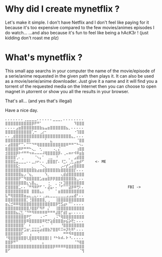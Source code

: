 # Why did I create mynetflix ?

Let's make it simple. I don't have Netflix and I don't feel like paying for it because
it's too expensive compared to the few movies/animes episodes I do watch...
...and also because it's fun to feel like being a hAcK3r ! (just kidding don't roast me plz)

# What's mynetflix ?

This small app searchs in your computer the name of the movie/episode of a serie/anime requested in the given path then plays it.
It can also be used as a movie/serie/anime downloader. 
Just give it a name and it will find you a torrent of the requested media on the Internet then you can choose to open magnet
in µtorrent or show you all the results in your browser.

That's all... (and yes that's illegal)

Have a nice day.

```
⠄⠄⠄⠄⠄⠄⠄⢀⣀⣀⣀⣀⠄⠄⠄⠄⠄⠄⣀⣀⣀⡀⠄⠄⠄⠄⠄⠄⠄⠄                                    ⣿⣿⣿⣿⣿⣿⣿⣿⣿⣿⡿⠟⠛⠁⠀⠀⠀⠀⠀⠀⠀⠀⠀⠀⠀⠀⠹⣿⣿⣿         
⠄⠄⠄⠄⣠⣶⣿⣿⣿⣿⣿⣿⣿⣷⣦⣤⣶⣿⣿⣿⣿⣿⣿⣦⡀⠄⠄⠄⠄⠄                                    ⣿⣿⣿⣿⣿⣿⣿⣿⣿⣿⢁⠒⠀⢀⡔⠂⠀⠀⠀⠀⠀⠀⠀⠀⠀⠀⠐⢹⣿⣿
⠄⠄⢀⣾⣿⣿⣿⣿⣿⣿⣿⣿⣿⣿⣿⣿⣿⣿⣿⣿⣿⣿⣿⣿⣿⣄⡀⠄⠄⠄                                    ⣿⣿⣿⣿⣿⣿⣿⣿⣿⡇⠀⠀⠀⠀⠀⠁⠀⣄⠀⠀⠀⠀⠀⠀⠀⠀⠀⠈⣿⣿
⠄⣴⣿⣿⣿⠋⠉⠄⠉⠉⠙⠛⢿⣿⣿⣿⣿⣿⣿⣿⣿⣿⣿⠿⠛⠛⠉⠓⠢⠄                                    ⣿⣿⣿⣿⣿⠿⠟⠛⠛⠓⢄⡀⠀⢂⠀⠀⠀⠀⠠⡀⡌⠀⠀⠀⠀⠀⠀⢰⣿⣿
⣺⣿⣿⣿⡿⠗⠚⠛⠛⠲⠶⠤⠤⠤⠼⢿⣿⣿⣿⣿⡿⠄⢀⠤⠶⠖⠺⠿⣶⣷                                    ⣿⣿⣿⣿⢁⠄⢀⠀⠀⠀⠀⠈⠢⡄⠁⠀⢀⣀⠀⠘⠀⠀⠀⠀⡀⠀⣠⣾⣿⣿
⣿⣿⣿⣯⣤⣀⣀⣀⠄⠄⣀⡰⠖⠄⠄⢀⣿⣿⣿⡏⠄⠸⣉⠄⢀⣃⣠⣶⡾⠋     <- ME                          ⣿⣿⣿⣿⣯⡂⠀⠀⠀⠀⡀⠀⠀⠈⠢⡀⠀⠀⠀⠀⠀⡠⠔⡞⣡⣴⣿⣿⣿⣿
⣿⣿⣿⣿⣿⣿⣿⣿⣿⣿⣿⣷⣴⣶⣾⣿⣿⣿⣿⣿⣷⣿⣿⣿⣿⣿⡏⠄⠄⠄                                    ⣿⣿⣿⣿⣿⣿⣦⡠⠈⢦⡀⠀⠀⠀⠀⠱⡀⠀⠀⠀⠀⢄⣾⣾⣿⣿⣿⣿⣿⣿
⣿⣿⣿⣿⣿⡟⠉⠻⣿⣿⣿⣿⣿⣡⣶⣶⣿⡿⡿⣿⣿⣿⣿⣿⣿⣿⣷⣀⠄⠄                                    ⣿⣿⣿⣿⣿⣿⣿⣿⣆⢢⣿⣄⡀⠀⠀⠀⢐⠀⠀⡀⢐⠆⣹⣿⣿⣿⣿⣿⣿⣿
⣟⣿⣿⣿⣿⣁⠄⠄⠈⠛⠻⠿⠟⠋⠈⠄⣼⣥⠄⠄⠈⠋⠉⠉⣽⡿⠿⢛⠇⠄                    FBI ->          ⣿⣿⣿⣿⣿⣿⣿⣿⣿⠀⣿⣿⣿⣄⡄⠀⠈⠀⠀⠁⣶⣿⣿⣿⣿⣿⣿⣿⣿⣿
⣧⠛⢿⣿⣿⣿⣿⣶⣤⣄⣀⣄⠄⠄⢀⣠⣄⣀⣀⣀⣀⣀⣀⣠⣠⣤⣾⠃⠄⠄                                    ⣿⣿⣿⣿⣿⣿⣿⣿⡁⢘⣿⣿⣿⣿⣿⡀⢀⠀⠀⢸⣿⣿⣿⣿⣿⣿⣿⣿⣿⣿
⣶⣌⣚⠿⠿⢿⣿⣿⣿⣿⣿⣿⣿⣿⣿⣿⣿⣿⣿⡿⢛⣫⣴⠆⠉⠁⠄⠄⠄⠄                                    ⣿⣿⣿⣿⣿⣿⣿⣿⣿⡸⣿⣿⠏⠻⠟⠀⡌⠀⠀⢸⣿⣿⣿⣿⣿⣿⣿⣿⣿⣿
⣿⣿⣿⣿⣦⣌⣃⠈⠙⠛⠻⠿⠿⠿⠿⠿⠛⠛⠛⣼⣿⡋⣾⡇⣤⠄⠄⠄⠄⠄                                    ⣿⣿⣿⣿⣿⣿⣿⣿⠟⡋⠀⠀⠀⠠⠐⠉⠀⠀⢀⠨⠙⢿⣿⣿⣿⣿⣿⣿⣿⣿
⣿⣿⣿⣿⣿⣿⣿⣿⠿⣿⣿⣿⣿⣿⠿⢟⡛⣵⣿⣿⣿⣿⡶⣮⡵⢟⡂⠄⠄⠄                                    ⣿⣿⣿⣿⣿⣿⣿⠁⠀⠆⠀⠀⠀⡀⠄⠀⠀⠈⠀⠀⠀⠘⣿⣿⣿⣿⣿⣿⣿⣿
⣿⣿⣿⣿⣿⣿⡟⣩⣶⢂⣭⣭⣭⣴⣾⣿⣷⡝⣿⣿⠯⠭⠶⡽⢗⠿⠃⠄⠄⠄                                    ⣿⣿⣿⣿⣿⣿⠏⠀⠀⢠⠀⠀⠈⠀⠀⠀⠀⠀⠀⠀⠀⠀⠛⠛⠻⠿⣿⣿⣿⣿
⠘⢿⣿⣿⣿⣿⣿⣿⢇⣿⣿⣿⢿⣿⣿⣿⡇⡇⠘⠓⠷⠾⠄⠗⠘⠄⠄⠄⠄⠄                                    ⣿⣿⡿⠛⠉⠀⠀⠀⠀⠈⠀⠀⠀⠀⡄⠀⠀⠀⠀⠀⠀⠀⠀⠀⠀⠀⠈⠙⢿⣿                       
⣿⣿⣿⣿⣿⣿⣿⣿⣿⣿⣿⣿⣿⣿⣿⣿⣿⣿⡿⠿⠿⠿⠿⣿⣿⣿⣿⣿⣿⣿                                    ⣿⠋⠀⠀⠀⠀⠀⠀⠀⠀⠀⠀⠀⠀⠀⠀⠀⠀⠀⠀⠀⠀⠀⠀⠀⠀⠀⠀⠈⢻
                                                                      
              
                                                                      
                                                                      
                                                                      
                                                                      
                                                                      
                                                                      
                                                                      
                                                                      
                                                                      
                                                                      

```
